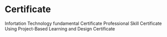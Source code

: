 # Certificate
Infortation Technology fundamental Certificate
Professional Skill Certificate
Using Project-Based Learning and Design Certificate
